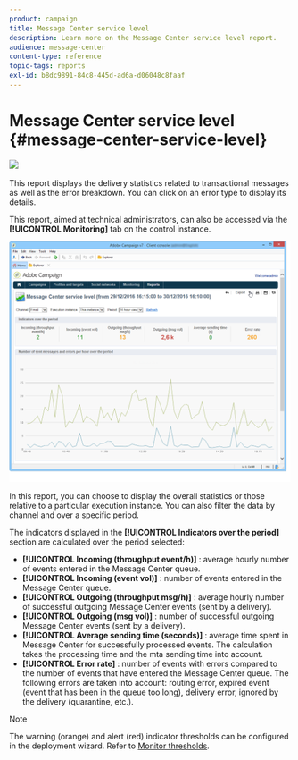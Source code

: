 ```yaml
---
product: campaign
title: Message Center service level
description: Learn more on the Message Center service level report.
audience: message-center
content-type: reference
topic-tags: reports
exl-id: b8dc9891-84c8-445d-ad6a-d06048c8faaf
---
```

# Message Center service level {#message-center-service-level}

![](assets/do-not-localize/v7-only.svg)

This report displays the delivery statistics related to transactional messages as well as the error breakdown. You can click on an error type to display its details.

This report, aimed at technical administrators, can also be accessed via the **[!UICONTROL Monitoring]** tab on the control instance.

![](assets/mc_reports_1.png)

In this report, you can choose to display the overall statistics or those relative to a particular execution instance. You can also filter the data by channel and over a specific period.

The indicators displayed in the **[!UICONTROL Indicators over the period]** section are calculated over the period selected:

* **[!UICONTROL Incoming (throughput event/h)]** : average hourly number of events entered in the Message Center queue.
* **[!UICONTROL Incoming (event vol)]** : number of events entered in the Message Center queue.
* **[!UICONTROL Outgoing (throughput msg/h)]** : average hourly number of successful outgoing Message Center events (sent by a delivery).
* **[!UICONTROL Outgoing (msg vol)]** : number of successful outgoing Message Center events (sent by a delivery).
* **[!UICONTROL Average sending time (seconds)]** : average time spent in Message Center for successfully processed events. The calculation takes the processing time and the mta sending time into account.
* **[!UICONTROL Error rate]** : number of events with errors compared to the number of events that have entered the Message Center queue. The following errors are taken into account: routing error, expired event (event that has been in the queue too long), delivery error, ignored by the delivery (quarantine, etc.).

>[!NOTE]
>
>The warning (orange) and alert (red) indicator thresholds can be configured in the deployment wizard. Refer to [Monitor thresholds](../../message-center/using/additional-configurations.md#monitoring-thresholds).

